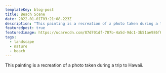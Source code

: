 ```yaml
---
templateKey: blog-post
title: Beach Scene
date: 2022-01-01T03:21:08.223Z
description: "This painting is a recreation of a photo taken during a trip to Hawaii. "
featuredpost: true
featuredimage: https://ucarecdn.com/87d701df-707b-4a5d-9dc1-3b51ae986f05/IMG_2337.jpeg
tags:
  - landscape
  - nature
  - beach
---
```

This painting is a recreation of a photo taken during a trip to Hawaii.